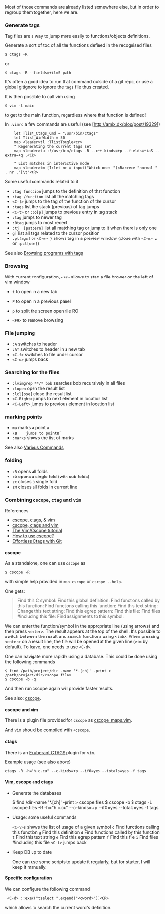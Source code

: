 Most of those commands are already listed somewhere else, but in order to regroup them together, here we are.

### Generate tags

Tag files are a way to jump more easily to functions/objects definitions.

Generate a sort of toc of all the functions defined in the recognised files

    $ ctags -R

or

    $ ctags -R --fields=+ilmS path

It's often a good idea to run that command outside of a git repo, or use a global gitignore to ignore the `tags` file thus created.

It is then possible to call vim using

    $ vim -t main  

to get to the main function, regardless where that function is defined!

In `.vimrc` a few commands are useful (see [http://amix.dk/blog/post/19329])

```vim
    let Tlist_Ctags_Cmd = "/usr/bin/ctags"
    let Tlist_WinWidth = 50
    map <leader>tl :TlistToggle<cr>
    " Regenerating the current tags set
    map <leader>tu :!/usr/bin/ctags -R --c++-kinds=+p --fields=+iaS --extra=+q .<CR>

    " List matches in interactive mode
    map <leader>tm [I:let nr = input("Which one: ")<Bar>exe "normal " . nr ."[\t"<CR>
```

Some useful commands related to it
- `:tag function`	  jumps to the definition of that function
- `:tag /function`	  list all the matching tags
- `<C-]>`		  jumps to the tag of the function of the cursor
- `:tags`		  list the stack (previous) of tag jumps
- `<C-t>` or `:po[p]`	  jumps to previous entry in tag stack
- `:tag`		  jumps to newer tag
- `:0tag`		  jumps to most recent
- `:tj  [pattern]`	  list all matching tag or jump to it when there is only one
- `g]`			  list all tags related to the cursor position
- `:pt[ags]` or `<C-w> }` shows tag in a preview window (close with `<C-w> z` or `:pcl[ose]`)

See also [Browsing programs with tags](http://vim.wikia.com/wiki/Browsing_programs_with_tags)


### Browsing

With current configuration, `<F9>` allows to start a file brower on the left of vim window

- `t`	  to open in a new tab
- `P`	  to open in a previous panel
    
- `p`	  to split the screen open file RO 
    
- `<F9>`  to remove browsing

### File jumping    

- `:A`	  switches to header
- `:AT`	  switches to header in a new tab
- `<C-f>` switches to file under cursor
- `<C-o>` jumps back
    
### Searching for the files

- `:lvimgrep **/* bob`	searches bob recursively in all files
- `:lopen`		open the result list
- `:lcl[ose]`		close the result list
- `<C-Right>`		jumps to next element in location list
- `<C-Left>`		jumps to previous element in location list
    
### marking points

- `ma`	    marks a point `a`
- `\`a`	    jumps to point `a`
- `:marks` shows the list of marks

See also [Various Commands](Various-Commands)
    
### folding

- `zR` opens all folds
- `zO` opens a single fold (with sub folds)
- `zc` closes a single fold
- `zM` closes all folds in current line
    
    
### Combining `cscope`, `ctag` and `vim`

References

- [cscope, ctags, & vim](https://www.fsl.cs.sunysb.edu/~rick/cscope.html)
- [cscope, ctags and vim](http://www.pragmarallel.com/?p=223)
- [The Vim/Cscope tutorial](http://cscope.sourceforge.net/cscope_vim_tutorial.html)
- [How to use cscope?](https://stackoverflow.com/questions/3828157/how-to-use-cscope)
- [Effortless Ctags with Git](https://tbaggery.com/2011/08/08/effortless-ctags-with-git.html)

#### cscope

As a standalone, one can use `cscope` as

    $ cscope -R
    
with simple help provided in `man cscope` or `cscope --help`.

One gets:

> Find this C symbol:
  Find this global definition:
  Find functions called by this function:
  Find functions calling this function:
  Find this text string:
  Change this text string:
  Find this egrep pattern:
  Find this file:
  Find files #including this file:
  Find assignments to this symbol:
  
We can enter the function/symbol in the appropriate line (using arrows) and then press `<enter>`.
The result appears at the top of the shell. It's possible to switch between the result and search functions using `<tab>`.
When pressing `<enter>` on a result line, the file will be opened at the given line (`vim` by default).
To leave, one needs to use `<C-d>`.

One can navigate more rapidly using a database. This could be done using the following commands

    $ find /path/project/dir -name '*.[ch]' -print > /path/project/dir/cscope.files
    $ cscope -b -q
    
And then run cscope again will provide faster results.

See also: [cscope](https://vim.fandom.com/wiki/Cscope).

#### cscope and vim

There is a plugin file provided for `cscope` as [cscope_maps.vim](http://cscope.sourceforge.net/cscope_maps.vim).

And `vim` should be compiled with `+cscope`.

#### ctags

There is an [Exuberant CTAGS](http://ctags.sourceforge.net/) plugin for `vim`.

Example usage (see also above)

    ctags -R -h="h.c.cu" --c-kinds=+p --if0=yes --totals=yes -f tags

#### Vim, cscope and ctags

- Generate the databases

    $ find /dir -name '*.[ch]' -print > cscope.files
    $ cscope -b
    $ ctags -L cscope.files -R -h="h.c.cu" --c-kinds=+p --if0=yes --totals=yes -f tags
    
- Usage: some useful commands

    `<C-\>s`    shows the list of usage of a given symbol
         `c`    Find functions calling this function
         `g`    Find this definition
         `d`    Find functions called by this function
         `t`    Find this text string
         `e`    Find this egrep pattern
         `f`    Find this file
         `i`    Find files #including this file
    `<C-t>`     jumps back
    
- Keep DB up to date

  One can use some scripts to update it regularly, but for starter, I will keep it manually.

#### Specific configuration

We can configure the following command

     <C-d> ::exec("tselect ".expand("<cword>"))<CR>

which allows to search the current word's definition.



